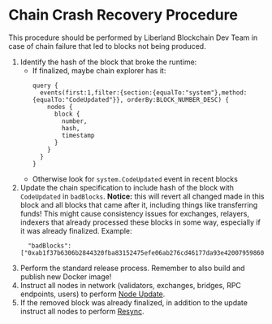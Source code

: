 # Chain Crash Recovery Procedure

This procedure should be performed by Liberland Blockchain Dev Team in case of chain failure that led to blocks not being produced.

1. Identify the hash of the block that broke the runtime:
   * If finalized, maybe chain explorer has it:
       ```
       query {
         events(first:1,filter:{section:{equalTo:"system"},method:{equalTo:"CodeUpdated"}}, orderBy:BLOCK_NUMBER_DESC) {
           nodes {
             block {
               number,
               hash,
               timestamp
             }
           }
         }
       }
       ```
    * Otherwise look for `system.CodeUpdated` event in recent blocks
2. Update the chain specification to include hash of the block with `CodeUpdated` in `badBlocks`. **Notice:** this will revert all changed made in this block and all blocks that came after it, including things like transferring funds! This might cause consistency issues for exchanges, relayers, indexers that already processed these blocks in some way, especially if it was already finalized. Example:
   ```
     "badBlocks": ["0xab1f37b6306b2844320fba83152475efe06ab276cd46177da93e420079598609"],
   ```
3. Perform the standard release process. Remember to also build and publish new Docker image!
4. Instruct all nodes in network (validators, exchanges, bridges, RPC endpoints, users) to perform [Node Update](../for-validators-nominators-and-stakers/update.md).
5. If the removed block was already finalized, in addition to the update instruct all nodes to perform [Resync](../for-validators-nominators-and-stakers/resync.md).
